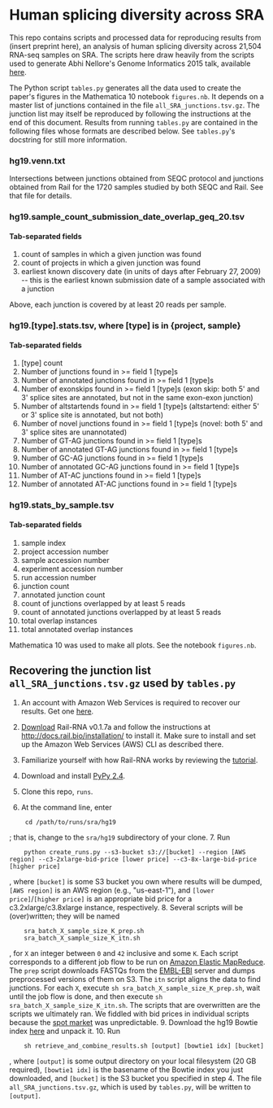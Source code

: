 # Human splicing diversity across SRA

This repo contains scripts and processed data for reproducing results from (insert preprint here), an analysis of human splicing diversity across 21,504 RNA-seq samples on SRA. The scripts here draw heavily from the scripts used to generate Abhi Nellore's Genome Informatics 2015 talk, available [here](https://github.com/nellore/gi2015).

The Python script `tables.py` generates all the data used to create the paper's figures in the Mathematica 10 notebook `figures.nb`. It depends on a master list of junctions contained in the file `all_SRA_junctions.tsv.gz`. The junction list may itself be reproduced by following the instructions at the end of this document. Results from running `tables.py` are contained in the following files whose formats are described below. See `tables.py`'s docstring for still more information.

### hg19.venn.txt
Intersections between junctions obtained from SEQC protocol and junctions
obtained from Rail for the 1720 samples studied by both SEQC and Rail. See
that file for details.

### hg19.sample_count_submission_date_overlap_geq_20.tsv
#### Tab-separated fields

1. count of samples in which a given junction was found
2. count of projects in which a given junction was found
3. earliest known discovery date (in units of days after February 27, 2009)
    -- this is the earliest known submission date of a sample associated with a
    junction

Above, each junction is covered by at least 20 reads per sample.

### hg19.[type].stats.tsv, where [type] is in {project, sample}
#### Tab-separated fields

1. [type] count
2. Number of junctions found in >= field 1 [type]s
3. Number of annotated junctions found in >= field 1 [type]s
4. Number of exonskips found in >= field 1 [type]s (exon skip: both 5' and 3'
    splice sites are annotated, but not in the same exon-exon junction)
5. Number of altstartends found in >= field 1 [type]s (altstartend: either 5'
    or 3' splice site is annotated, but not both)
6. Number of novel junctions found in >= field 1 [type]s (novel: both 5' and 
    3' splice sites are unannotated)
7. Number of GT-AG junctions found in >= field 1 [type]s
8. Number of annotated GT-AG junctions found in >= field 1 [type]s
9. Number of GC-AG junctions found in >= field 1 [type]s
10. Number of annotated GC-AG junctions found in >= field 1 [type]s
11. Number of AT-AC junctions found in >= field 1 [type]s
12. Number of annotated AT-AC junctions found in >= field 1 [type]s

### hg19.stats_by_sample.tsv
#### Tab-separated fields

1. sample index
2. project accession number
3. sample accession number
4. experiment accession number
5. run accession number
6. junction count
7. annotated junction count
8. count of junctions overlapped by at least 5 reads
9. count of annotated junctions overlapped by at least 5 reads
10. total overlap instances
11. total annotated overlap instances

Mathematica 10 was used to make all plots. See the notebook `figures.nb`.

## Recovering the junction list `all_SRA_junctions.tsv.gz` used by `tables.py`

1. An account with Amazon Web Services is required to recover our results. Get one [here](http://aws.amazon.com/).
2. [Download](https://github.com/nellore/rail/raw/master/releases/install_rail-rna-0.1.7a) Rail-RNA v0.1.7a and follow the instructions at http://docs.rail.bio/installation/ to install it. Make sure to install and set up the Amazon Web Services (AWS) CLI as described there.
3. Familiarize yourself with how Rail-RNA works by reviewing the [tutorial](http://docs.rail.bio/tutorial/).
4. Download and install [PyPy 2.4](http://doc.pypy.org/en/latest/release-2.4.0.html).
5. Clone this repo, `runs`.
6. At the command line, enter

        cd /path/to/runs/sra/hg19
; that is, change to the `sra/hg19` subdirectory of your clone.
7. Run

        python create_runs.py --s3-bucket s3://[bucket] --region [AWS region] --c3-2xlarge-bid-price [lower price] --c3-8x-large-bid-price [higher price]
, where `[bucket]` is some S3 bucket you own where results will be dumped, `[AWS region]` is an AWS region (e.g., "us-east-1"), and `[lower price]`/`[higher price]` is an appropriate bid price for a c3.2xlarge/c3.8xlarge instance, respectively.
8. Several scripts will be (over)written; they will be named

        sra_batch_X_sample_size_K_prep.sh
        sra_batch_X_sample_size_K_itn.sh
, for `X` an integer between `0` and `42` inclusive and some `K`. Each script corresponds to a different job flow to be run on [Amazon Elastic MapReduce](https://aws.amazon.com/elasticmapreduce/). The `prep` script downloads FASTQs from the [EMBL-EBI](https://www.ebi.ac.uk/) server and dumps preprocessed versions of them on S3. The `itn` script aligns the data to find junctions. For each `X`, execute `sh sra_batch_X_sample_size_K_prep.sh`, wait until the job flow is done, and then execute `sh sra_batch_X_sample_size_K_itn.sh`. The scripts that are overwritten are the scripts we ultimately ran. We fiddled with bid prices in individual scripts because the [spot market](https://aws.amazon.com/ec2/spot/) was unpredictable.
9. Download the hg19 Bowtie index [here](ftp://ftp.ccb.jhu.edu/pub/data/bowtie_indexes/hg19.ebwt.zip) and unpack it.
10. Run

        sh retrieve_and_combine_results.sh [output] [bowtie1 idx] [bucket]
, where `[output]` is some output directory on your local filesystem (20 GB required), `[bowtie1 idx]` is the basename of the Bowtie index you just downloaded, and `[bucket]` is the S3 bucket you specified in step 4. The file `all_SRA_junctions.tsv.gz`, which is used by `tables.py`, will be written to `[output]`.
